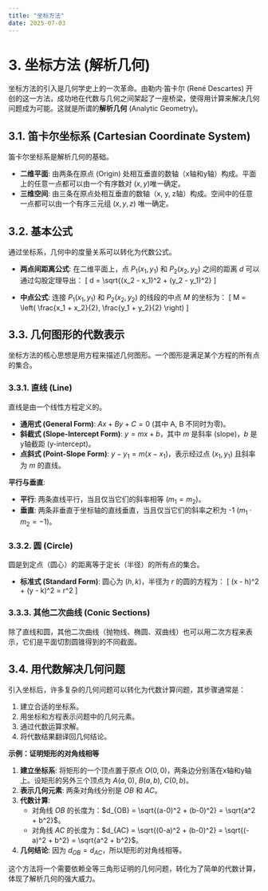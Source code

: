 ```yaml
---
title: "坐标方法"
date: 2025-07-03
---
```


# 3. 坐标方法 (解析几何)

坐标方法的引入是几何学史上的一次革命。由勒内·笛卡尔 (René Descartes) 开创的这一方法，成功地在代数与几何之间架起了一座桥梁，使得用计算来解决几何问题成为可能。这就是所谓的**解析几何** (Analytic Geometry)。

## 3.1. 笛卡尔坐标系 (Cartesian Coordinate System)

笛卡尔坐标系是解析几何的基础。

-   **二维平面**: 由两条在原点 (Origin) 处相互垂直的数轴（x轴和y轴）构成。平面上的任意一点都可以由一个有序数对 $(x, y)$唯一确定。
-   **三维空间**: 由三条在原点处相互垂直的数轴（x, y, z轴）构成。空间中的任意一点都可以由一个有序三元组 $(x, y, z)$ 唯一确定。

## 3.2. 基本公式

通过坐标系，几何中的度量关系可以转化为代数公式。

-   **两点间距离公式**:
    在二维平面上，点 $P_1(x_1, y_1)$ 和 $P_2(x_2, y_2)$ 之间的距离 $d$ 可以通过勾股定理导出：
    \[ d = \sqrt{(x_2 - x_1)^2 + (y_2 - y_1)^2} \]

-   **中点公式**:
    连接 $P_1(x_1, y_1)$ 和 $P_2(x_2, y_2)$ 的线段的中点 $M$ 的坐标为：
    \[ M = \left( \frac{x_1 + x_2}{2}, \frac{y_1 + y_2}{2} \right) \]

## 3.3. 几何图形的代数表示

坐标方法的核心思想是用方程来描述几何图形。一个图形是满足某个方程的所有点的集合。

### 3.3.1. 直线 (Line)

直线是由一个线性方程定义的。

-   **通用式 (General Form)**: $Ax + By + C = 0$ (其中 A, B 不同时为零)。
-   **斜截式 (Slope-Intercept Form)**: $y = mx + b$，其中 $m$ 是斜率 (slope)，$b$ 是y轴截距 (y-intercept)。
-   **点斜式 (Point-Slope Form)**: $y - y_1 = m(x - x_1)$，表示经过点 $(x_1, y_1)$ 且斜率为 $m$ 的直线。

**平行与垂直**:
-   **平行**: 两条直线平行，当且仅当它们的斜率相等 ($m_1 = m_2$)。
-   **垂直**: 两条非垂直于坐标轴的直线垂直，当且仅当它们的斜率之积为 -1 ($m_1 \cdot m_2 = -1$)。

### 3.3.2. 圆 (Circle)

圆是到定点（圆心）的距离等于定长（半径）的所有点的集合。

-   **标准式 (Standard Form)**: 圆心为 $(h, k)$，半径为 $r$ 的圆的方程为：
    \[ (x - h)^2 + (y - k)^2 = r^2 \]

### 3.3.3. 其他二次曲线 (Conic Sections)

除了直线和圆，其他二次曲线（抛物线、椭圆、双曲线）也可以用二次方程来表示，它们是平面切割圆锥得到的不同截面。

## 3.4. 用代数解决几何问题

引入坐标后，许多复杂的几何问题可以转化为代数计算问题，其步骤通常是：
1.  建立合适的坐标系。
2.  用坐标和方程表示问题中的几何元素。
3.  通过代数运算求解。
4.  将代数结果翻译回几何结论。

**示例：证明矩形的对角线相等**

1.  **建立坐标系**: 将矩形的一个顶点置于原点 $O(0, 0)$，两条边分别落在x轴和y轴上。设矩形的另外三个顶点为 $A(a, 0)$, $B(a, b)$, $C(0, b)$。
2.  **表示几何元素**: 两条对角线分别是 $OB$ 和 $AC$。
3.  **代数计算**:
    -   对角线 $OB$ 的长度为：$d_{OB} = \sqrt{(a-0)^2 + (b-0)^2} = \sqrt{a^2 + b^2}$。
    -   对角线 $AC$ 的长度为：$d_{AC} = \sqrt{(0-a)^2 + (b-0)^2} = \sqrt{(-a)^2 + b^2} = \sqrt{a^2 + b^2}$。
4.  **几何结论**: 因为 $d_{OB} = d_{AC}$，所以矩形的对角线相等。

这个方法将一个需要依赖全等三角形证明的几何问题，转化为了简单的代数计算，体现了解析几何的强大威力。 